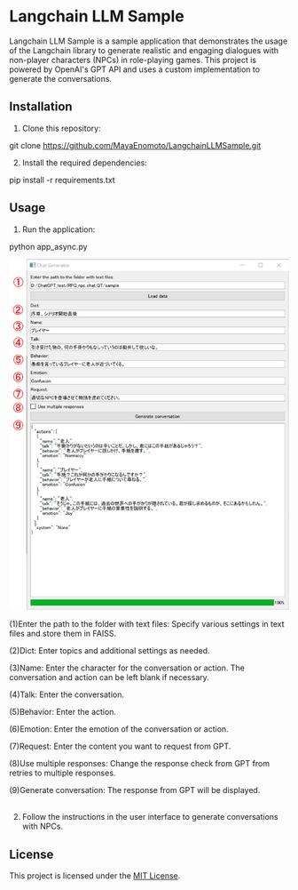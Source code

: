 # Langchain LLM Sample

Langchain LLM Sample is a sample application that demonstrates the usage of the Langchain library to generate realistic and engaging dialogues with non-player characters (NPCs) in role-playing games. This project is powered by OpenAI's GPT API and uses a custom implementation to generate the conversations.

## Installation

1. Clone this repository:

git clone https://github.com/MayaEnomoto/LangchainLLMSample.git

2. Install the required dependencies:

pip install -r requirements.txt

## Usage

1. Run the application:

python app_async.py

![Example GUI](assets/main.png)

(1)Enter the path to the folder with text files:
Specify various settings in text files and store them in FAISS.

(2)Dict:
Enter topics and additional settings as needed.

(3)Name:
Enter the character for the conversation or action. The conversation and action can be left blank if necessary.

(4)Talk:
Enter the conversation.

(5)Behavior:
Enter the action.

(6)Emotion:
Enter the emotion of the conversation or action.

(7)Request:
Enter the content you want to request from GPT.

(8)Use multiple responses:
Change the response check from GPT from retries to multiple responses.

(9)Generate conversation:
The response from GPT will be displayed.
<br>
<br>

2. Follow the instructions in the user interface to generate conversations with NPCs.

## License

This project is licensed under the [MIT License](LICENSE).

